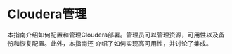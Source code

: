 Cloudera管理
================================================================================
本指南介绍如何配置和管理Cloudera部署。管理员可以管理资源，可用性以及备份和恢复配置。此外，本指南还
介绍了如何实现高可用性，并讨论了集成。
